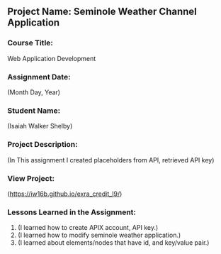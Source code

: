 ## Project Name:  Seminole Weather Channel Application

### Course Title:
Web Application Development

### Assignment Date:  
(Month Day, Year)

### Student Name:  
(Isaiah Walker Shelby)

### Project Description:
(In This assignment I created placeholders from API, retrieved API key)

### View Project:
(https://iw16b.github.io/exra_credit_l9/)

### Lessons Learned in the Assignment:
1. (I learned how to create APIX account, API key.)
2. (I learned how to modify seminole weather application.)
3. (I learned about elements/nodes that have id, and key/value pair.)


